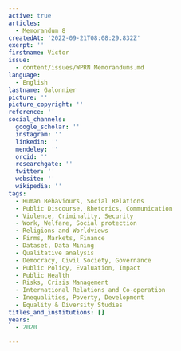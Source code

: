 ```yaml
---
active: true
articles:
  - Memorandum_8
createdAt: '2022-09-21T08:08:29.832Z'
exerpt: ''
firstname: Victor
issue:
  - content/issues/WPRN Memorandums.md
language:
  - English
lastname: Galonnier
picture: ''
picture_copyright: ''
reference: ''
social_channels:
  google_scholar: ''
  instagram: ''
  linkedin: ''
  mendeley: ''
  orcid: ''
  researchgate: ''
  twitter: ''
  website: ''
  wikipedia: ''
tags:
  - Human Behaviours, Social Relations
  - Public Discourse, Rhetorics, Communication
  - Violence, Criminality, Security
  - Work, Welfare, Social protection
  - Religions and Worldviews
  - Firms, Markets, Finance
  - Dataset, Data Mining
  - Qualitative analysis
  - Democracy, Civil Society, Governance
  - Public Policy, Evaluation, Impact
  - Public Health
  - Risks, Crisis Management
  - International Relations and Co-operation
  - Inequalities, Poverty, Development
  - Equality & Diversity Studies
titles_and_institutions: []
years:
  - 2020

---
```

